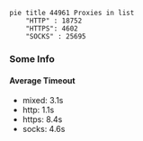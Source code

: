 
```mermaid
pie title 44961 Proxies in list
    "HTTP" : 18752
    "HTTPS": 4602
    "SOCKS" : 25695
```

### Some Info
#### Average Timeout

- mixed: 3.1s
- http: 1.1s
- https: 8.4s
- socks: 4.6s
